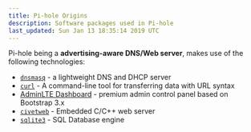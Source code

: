 ```yaml
---
title: Pi-hole Origins
description: Software packages used in Pi-hole
last_updated: Sun Jan 13 18:35:14 2019 UTC
---
```


Pi-hole being a **advertising-aware DNS/Web server**, makes use of the following technologies:

- [`dnsmasq`](https://www.thekelleys.org.uk/dnsmasq/doc.html) - a lightweight DNS and DHCP server
- [`curl`](https://curl.haxx.se/) - A command-line tool for transferring data with URL syntax
- [AdminLTE Dashboard](https://github.com/ColorlibHQ/AdminLTE) - premium admin control panel based on Bootstrap 3.x
- [`civetweb`](https://github.com/civetweb/civetweb) -  Embedded C/C++ web server 
- [`sqlite3`](https://www.sqlite.org/index.html) - SQL Database engine

